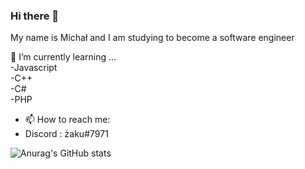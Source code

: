 ### Hi there 👋
My name is Michał and I am studying to become a software engineer

🌱 I’m currently learning ... 
<br>
-Javascript 
<br>
-C++ 
<br>
-C# 
<br>
-PHP
- 📫 How to reach me:
- Discord : żaku#7971


![Anurag's GitHub stats](https://github-readme-stats.vercel.app/api?username=Krzakerson&show_icons=true&theme=tokyonight)
<!--
**Krzakerson/Krzakerson** is a ✨ _special_ ✨ repository because its `README.md` (this file) appears on your GitHub profile.

Here are some ideas to get you started:

- 🔭 I’m currently working on ...
- 🌱 I’m currently learning ...
- 👯 I’m looking to collaborate on ...
- 🤔 I’m looking for help with ...
- 💬 Ask me about ...
- 📫 How to reach me: ...
- 😄 Pronouns: ...
- ⚡ Fun fact: ...
-->
